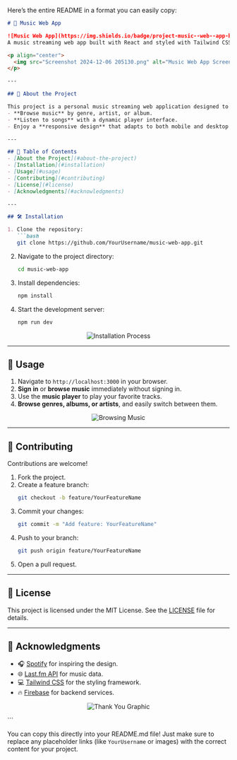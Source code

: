 Here’s the entire README in a format you can easily copy:

```markdown
# 🎵 Music Web App  

![Music Web App](https://img.shields.io/badge/project-music--web--app-blue)  
A music streaming web app built with React and styled with Tailwind CSS, inspired by Spotify’s sleek interface.

<p align="center">
  <img src="Screenshot 2024-12-06 205130.png" alt="Music Web App Screenshot" width="800">
</p>  

---

## 🚀 About the Project  

This project is a personal music streaming web application designed to replicate the modern, minimalist design of Spotify. Users can:  
- **Browse music** by genre, artist, or album.  
- **Listen to songs** with a dynamic player interface.  
- Enjoy a **responsive design** that adapts to both mobile and desktop screens.  

---

## 📖 Table of Contents  
- [About the Project](#about-the-project)  
- [Installation](#installation)  
- [Usage](#usage)  
- [Contributing](#contributing)  
- [License](#license)  
- [Acknowledgments](#acknowledgments)  

---

## 🛠️ Installation  

1. Clone the repository:  
   ```bash  
   git clone https://github.com/YourUsername/music-web-app.git  
   ```  

2. Navigate to the project directory:  
   ```bash  
   cd music-web-app  
   ```  

3. Install dependencies:  
   ```bash  
   npm install  
   ```  

4. Start the development server:  
   ```bash  
   npm run dev  
   ```  

<p align="center">
  <img src="https://user-images.githubusercontent.com/placeholder-installation.gif" alt="Installation Process">
</p>  

---

## 🚀 Usage  

1. Navigate to `http://localhost:3000` in your browser.  
2. **Sign in** or **browse music** immediately without signing in.  
3. Use the **music player** to play your favorite tracks.  
4. **Browse genres, albums, or artists**, and easily switch between them.

<p align="center">
  <img src="https://user-images.githubusercontent.com/placeholder-music-browser.gif" alt="Browsing Music">
</p>  

---

## 🤝 Contributing  

Contributions are welcome!  

1. Fork the project.  
2. Create a feature branch:  
   ```bash  
   git checkout -b feature/YourFeatureName  
   ```  
3. Commit your changes:  
   ```bash  
   git commit -m "Add feature: YourFeatureName"  
   ```  
4. Push to your branch:  
   ```bash  
   git push origin feature/YourFeatureName  
   ```  
5. Open a pull request.  

---

## 📜 License  

This project is licensed under the MIT License. See the [LICENSE](LICENSE) file for details.  

---

## 🙏 Acknowledgments  

- 🎧 [Spotify](https://www.spotify.com) for inspiring the design.  
- 🌐 [Last.fm API](https://www.last.fm/api) for music data.  
- 💻 [Tailwind CSS](https://tailwindcss.com/) for the styling framework.  
- 🔥 [Firebase](https://firebase.google.com/) for backend services.  

<p align="center">
  <img src="Screenshot 2024-12-06 205234.png" alt="Thank You Graphic">
</p>
```

You can copy this directly into your README.md file! Just make sure to replace any placeholder links (like `YourUsername` or images) with the correct content for your project.
